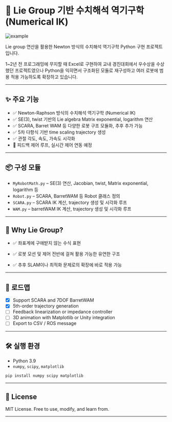 # 🤖 Lie Group 기반 수치해석 역기구학 (Numerical IK)
![example](https://github.com/user-attachments/assets/d2d08645-af94-43c4-bb6e-9d5f2e90bb73)

Lie group 연산을 활용한 Newton 방식의 수치해석 역기구학 Python 구현 프로젝트입니다.

1~2년 전 프로그래밍에 무지할 때 Excel로 구현하여 교내 경진대회에서 우수상을 수상했던 프로젝트였으나
Python을 익히면서 구조화된 모듈로 재구성하고 여러 로봇에 범용 적용 가능하도록 확장하고 있습니다.

---

## ✨ 주요 기능

* ✅ Newton-Raphson 방식의 수치해석 역기구학 (Numerical IK)
* ✅ SE(3), twist 기반의 Lie algebra Matrix exponential, logarithm 연산
* ✅ SCARA, Barret WAM 등 다양한 로봇 구조 모듈화, 추후 추가 가능
* ✅ 5차 다항식 기반 time scaling trajectory 생성
* ✅ 관절 각도, 속도, 가속도 시각화
* 🚧 피드백 제어 루프, 실시간 제어 연동 예정

---

## 📦 구성 모듈

* `MyRobotMath.py` – SE(3) 연산, Jacobian, twist, Matrix exponential, logarithm 등
* `Robot.py` – SCARA, BarretWAM 등 Robot 클래스 정의
* `SCARA.py` – SCARA IK 계산, trajectory 생성 및 시각화 루프
* `WAM.py` – barretWAM IK 계산, trajectory 생성 및 시각화 루프

---

## 🧠 Why Lie Group?

* ✅ 좌표계에 구애받지 않는 수식 표현

* ✅ 로봇 모션 및 제어 전반에 걸쳐 활용 가능한 유연한 구조

* ✅ 추후 SLAM이나 최적화 문제로의 확장에 바로 적용 가능

---

## 🚀 로드맵

- [x] Support SCARA and 7DOF BarretWAM
- [x] 5th-order trajectory generation
- [ ] Feedback linearization or impedance controller
- [ ] 3D animation with Matplotlib or Unity integration
- [ ] Export to CSV / ROS message

---

## 🛠️ 실행 환경

* Python 3.9
* `numpy`, `scipy`, `matplotlib`

```bash
pip install numpy scipy matplotlib
```
---

## 🔗 License

MIT License. Free to use, modify, and learn from.

---
